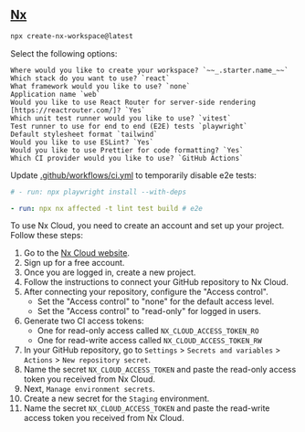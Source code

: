 ## [Nx](https://nx.dev/)

```bash
npx create-nx-workspace@latest
```

Select the following options:

```
Where would you like to create your workspace? `~~_.starter.name_~~`
Which stack do you want to use? `react`
What framework would you like to use? `none`
Application name `web`
Would you like to use React Router for server-side rendering [https://reactrouter.com/]? `Yes`
Which unit test runner would you like to use? `vitest`
Test runner to use for end to end (E2E) tests `playwright`
Default stylesheet format `tailwind`
Would you like to use ESLint? `Yes`
Would you like to use Prettier for code formatting? `Yes`
Which CI provider would you like to use? `GitHub Actions`
```

Update [.github/workflows/ci.yml](../../.github/workflows/ci.yml) to temporarily disable e2e tests:

```yaml
# - run: npx playwright install --with-deps

- run: npx nx affected -t lint test build # e2e
```

To use Nx Cloud, you need to create an account and set up your project. Follow these steps:

1. Go to the [Nx Cloud website](https://nx.app/).
2. Sign up for a free account.
3. Once you are logged in, create a new project.
4. Follow the instructions to connect your GitHub repository to Nx Cloud.
5. After connecting your repository, configure the "Access control".
   - Set the "Access control" to "none" for the default access level.
   - Set the "Access control" to "read-only" for logged in users.
6. Generate two CI access tokens:
   - One for read-only access called `NX_CLOUD_ACCESS_TOKEN_RO`
   - One for read-write access called `NX_CLOUD_ACCESS_TOKEN_RW`
7. In your GitHub repository, go to `Settings` > `Secrets and variables` > `Actions` > `New repository secret`.
8. Name the secret `NX_CLOUD_ACCESS_TOKEN` and paste the read-only access token you received from Nx Cloud.
9. Next, `Manage environment secrets`.
10. Create a new secret for the `Staging` environment.
11. Name the secret `NX_CLOUD_ACCESS_TOKEN` and paste the read-write access token you received from Nx Cloud.
